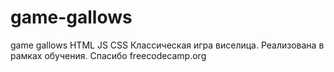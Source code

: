# game-gallows
game gallows HTML JS CSS
Классическая игра виселица. Реализована в рамках обучения. Спасибо freecodecamp.org
